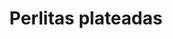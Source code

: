 ---
title: Perlitas plateadas
date: 
draft: false

# descripcion
description : Perlitas plateadas

materials: Plata 925

color: Plateado

dimensions: 

code: 01-05-0004

type: "Aros"

categories: [destacados]

# Images
# first image will be shown in the product page
images:
  # - image: "images/path_to_image"
  # La ubicacion de las imagenes es imagenes/Aros/Aros.Trepadores/01-05-0004-perlitas-plateadas
  - image: "./images/aros/trepadores/01-05-0004-perlitas-plateadas_a.jpg"
  - image: "./images/aros/trepadores/01-05-0004-perlitas-plateadas_b.jpeg"
---
